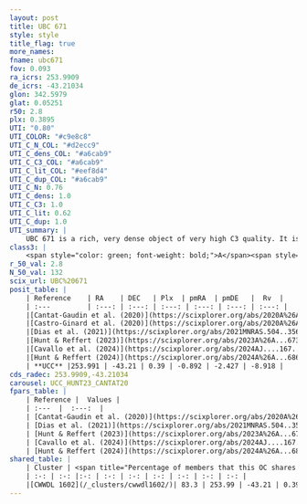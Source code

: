 ```yaml
---
layout: post
title: UBC 671
style: style
title_flag: true
more_names: 
fname: ubc671
fov: 0.093
ra_icrs: 253.9909
de_icrs: -43.21034
glon: 342.5979
glat: 0.05251
r50: 2.8
plx: 0.3895
UTI: "0.80"
UTI_COLOR: "#c9e8c8"
UTI_C_N_COL: "#d2ecc9"
UTI_C_dens_COL: "#a6cab9"
UTI_C_C3_COL: "#a6cab9"
UTI_C_lit_COL: "#eef8d4"
UTI_C_dup_COL: "#a6cab9"
UTI_C_N: 0.76
UTI_C_dens: 1.0
UTI_C_C3: 1.0
UTI_C_lit: 0.62
UTI_C_dup: 1.0
UTI_summary: |
    UBC 671 is a rich, very dense object of very high C3 quality. It is moderately studied in the literature. This object shares a large percentage of members with a later reported entry.
class3: |
    <span style="color: green; font-weight: bold;">A</span><span style="color: green; font-weight: bold;">A</span>
r_50_val: 2.8
N_50_val: 132
scix_url: UBC%20671
posit_table: |
    | Reference    | RA    | DEC   | Plx  | pmRA  | pmDE   |  Rv  |
    | :---         | :---: | :---: | :---: | :---: | :---: | :---: |
    |[Cantat-Gaudin et al. (2020)](https://scixplorer.org/abs/2020A%26A...640A...1C) | 253.992 | -43.207 | 0.371 | -0.844 | -2.418 | -- |
    |[Castro-Ginard et al. (2020)](https://scixplorer.org/abs/2020A%26A...635A..45C) | 253.986 | -43.208 | 0.37 | -0.849 | -2.407 | -- |
    |[Dias et al. (2021)](https://scixplorer.org/abs/2021MNRAS.504..356D) | 253.981 | -43.209 | 0.369 | -0.843 | -2.415 | -8.539 |
    |[Hunt & Reffert (2023)](https://scixplorer.org/abs/2023A%26A...673A.114H) | 253.995 | -43.217 | 0.402 | -0.849 | -2.489 | -3.916 |
    |[Cavallo et al. (2024)](https://scixplorer.org/abs/2024AJ....167...12C) | 253.976 | -43.213 | 0.404 | -- | -- | -- |
    |[Hunt & Reffert (2024)](https://scixplorer.org/abs/2024A%26A...686A..42H) | 253.995 | -43.217 | 0.402 | -0.849 | -2.489 | -3.916 |
    | **UCC** |253.991 | -43.21 | 0.39 | -0.892 | -2.427 | -8.918 | 
cds_radec: 253.9909,-43.21034
carousel: UCC_HUNT23_CANTAT20
fpars_table: |
    | Reference |  Values |
    | :---  |  :---:  |
    | [Cantat-Gaudin et al. (2020)](https://scixplorer.org/abs/2020A%26A...640A...1C) | `AVNN=2.32, DMNN=11.83, AgeNN=8.23` |
    | [Dias et al. (2021)](https://scixplorer.org/abs/2021MNRAS.504..356D) | `Av=2.597, Dist=2253, logage=8.361, [Fe/H]=0.472` |
    | [Hunt & Reffert (2023)](https://scixplorer.org/abs/2023A%26A...673A.114H) | `AV50=3.074, diffAV50=2.623, MOD50=11.734, logAge50=8.149` |
    | [Cavallo et al. (2024)](https://scixplorer.org/abs/2024AJ....167...12C) | `AV50=2.54, dMod50=11.52, logAge50=8.63, [Fe/H]50=0.61` |
    | [Hunt & Reffert (2024)](https://scixplorer.org/abs/2024A%26A...686A..42H) | `MassJ=1925.69` |
shared_table: |
    | Cluster | <span title="Percentage of members that this OC shares with the ones listed">%</span>   | RA   | DEC   | Plx   | pmRA  | pmDE  | Rv | UTI |
    | :-: | :-: |:-: | :-: | :-: | :-: | :-: | :-: | :-: |
    |[CWWDL 1602](/_clusters/cwwdl1602/)| 83.3 | 253.99 | -43.21 | 0.39 | -0.9 | -2.43 | -8.92 |0.02 |
---
```

